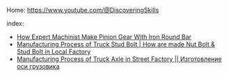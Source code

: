 Home: https://www.youtube.com/@DiscoveringSkills

index:
- [How Expert Machinist Make Pinion Gear With Iron Round Bar](https://youtu.be/Ak9jdNNet6c)
- [Manufacturing Process of Truck Stud Bolt | How are made Nut Bolt & Stud Bolt in Local Factory](https://youtu.be/93kgQDQMJ90)
- [Manufacturing Process of Truck Axle in Street Factory || Изготовление оси грузовика](https://youtu.be/La_uOEcN2Fw)
